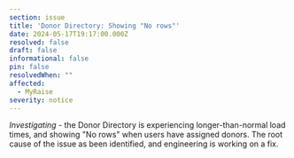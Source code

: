 ```yaml
---
section: issue
title: 'Donor Directory: Showing "No rows"'
date: 2024-05-17T19:17:00.000Z
resolved: false
draft: false
informational: false
pin: false
resolvedWhen: ""
affected:
  - MyRaise
severity: notice
---
```

*Investigating* - the Donor Directory is experiencing longer-than-normal load times, and showing "No rows" when users have assigned donors. The root cause of the issue as been identified, and engineering is working on a fix.